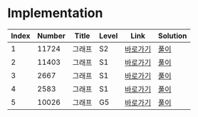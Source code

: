 # Implementation

| Index | Number | Title  | Level | Link                                              | Solution                                                                                  |
| ----- | ------ | ------ | ----- | ------------------------------------------------- | ----------------------------------------------------------------------------------------- |
| 1     | 11724  | 그래프 | S2    | [바로가기](https://www.acmicpc.net/problem/11724) | [풀이](https://github.com/constdreamcoder/backjoon-for-swift/blob/main/Graph/11724.swift) |
| 2     | 11403  | 그래프 | S1    | [바로가기](https://www.acmicpc.net/problem/11403) | [풀이](https://github.com/constdreamcoder/backjoon-for-swift/blob/main/Graph/11403.swift) |
| 3     | 2667   | 그래프 | S1    | [바로가기](https://www.acmicpc.net/problem/2667)  | [풀이](https://github.com/constdreamcoder/backjoon-for-swift/blob/main/Graph/2667.swift)  |
| 4     | 2583   | 그래프 | S1    | [바로가기](https://www.acmicpc.net/problem/2583)  | [풀이](https://github.com/constdreamcoder/backjoon-for-swift/blob/main/Graph/2583.swift)  |
| 5     | 10026  | 그래프 | G5    | [바로가기](https://www.acmicpc.net/problem/10026) | [풀이](https://github.com/constdreamcoder/backjoon-for-swift/blob/main/Graph/10026.swift) |
